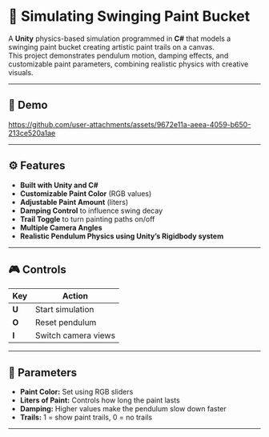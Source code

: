 # 🎨 Simulating Swinging Paint Bucket

A **Unity** physics-based simulation programmed in **C#** that models a swinging paint bucket creating artistic paint trails on a canvas.  
This project demonstrates pendulum motion, damping effects, and customizable paint parameters, combining realistic physics with creative visuals.

---

## 📸 Demo



https://github.com/user-attachments/assets/9672e11a-aeea-4059-b650-213ce520a1ae



---

## ⚙ Features

- **Built with Unity and C#**
- **Customizable Paint Color** (RGB values)
- **Adjustable Paint Amount** (liters)
- **Damping Control** to influence swing decay
- **Trail Toggle** to turn painting paths on/off
- **Multiple Camera Angles**
- **Realistic Pendulum Physics using Unity’s Rigidbody system**

---

## 🎮 Controls

| Key   | Action              |
| ----- | ------------------- |
| **U** | Start simulation    |
| **O** | Reset pendulum      |
| **I** | Switch camera views |

---

## 🧩 Parameters

- **Paint Color:** Set using RGB sliders
- **Liters of Paint:** Controls how long the paint lasts
- **Damping:** Higher values make the pendulum slow down faster
- **Trails:** 1 = show paint trails, 0 = no trails

---
